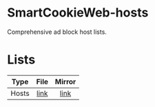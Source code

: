 # SmartCookieWeb-hosts
Comprehensive ad block host lists.

# Lists

Type | File | Mirror
---------------- |:--------------:|:-------------:
Hosts | [link](https://github.com/CookieJarApps/SmartCookieWeb-hosts/blob/master/hosts) | [link](https://smartcookieweb.com/hosts.txt)

